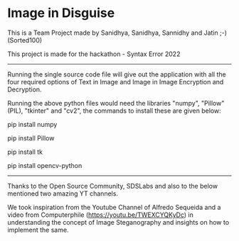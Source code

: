 # Image in Disguise

This is a Team Project made by Sanidhya, Sanidhya, Sannidhy and Jatin ;-)
(Sorted100)


This project is made for the hackathon - Syntax Error 2022


---------------------

Running the single source code file will give out the application with all the four required options of Text in Image and Image in Image Encryption and Decryption.


Running the above python files would need the libraries "numpy", "Pillow" (PIL), "tkinter" and "cv2", the commands to install these are given below:

pip install numpy

pip install Pillow

pip install tk

pip install opencv-python

---------------------


Thanks to the Open Source Community, SDSLabs and also to the below mentioned two amazing YT channels.

We took inspiration from the Youtube Channel of Alfredo Sequeida and a video from Computerphile (https://youtu.be/TWEXCYQKyDc) in understanding the concept of Image Steganography and insights on how to implement the same.

